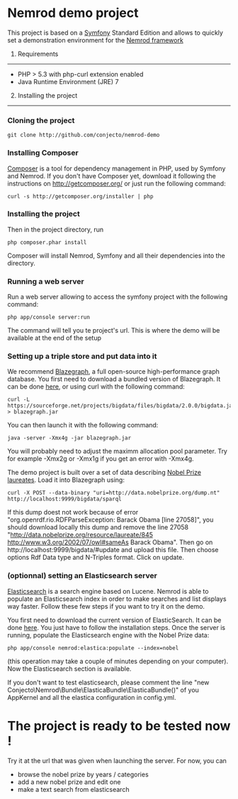 Nemrod demo project
========================

This project is based on a [Symfony][1] Standard Edition and allows to quickly set a demonstration environment for the
[Nemrod framework][2]

1) Requirements
----------------------------------

- PHP > 5.3 with php-curl extension enabled
- Java Runtime Environment (JRE) 7

2) Installing the project
----------------------------------

### Cloning the project

    git clone http://github.com/conjecto/nemrod-demo

### Installing Composer

[Composer][3] is a tool for dependency management in PHP, used by Symfony and Nemrod.
If you don't have Composer yet, download it following the instructions on
http://getcomposer.org/ or just run the following command:

    curl -s http://getcomposer.org/installer | php

### Installing the project

Then in the project directory, run

    php composer.phar install

Composer will install Nemrod, Symfony and all their dependencies into the directory.

### Running a web server

Run a web server allowing to access the symfony project with the following command:

    php app/console server:run
    
The command will tell you te project's url. This is where the demo will be available at the end of the setup

### Setting up a triple store and put data into it

We recommend [Blazegraph][4], a full open-source high-performance graph database. You first need to download a bundled version of Blazegraph. It can be done [here][6], or using curl with the following command:

    curl -L https://sourceforge.net/projects/bigdata/files/bigdata/2.0.0/bigdata.jar/download > blazegraph.jar

You can then launch it with the following command:
    
    java -server -Xmx4g -jar blazegraph.jar

You will probably need to adjust the maximm allocation pool parameter. Try for example -Xmx2g or -Xmx1g if you get an error with -Xmx4g. 

The demo project is built over a set of data describing [Nobel Prize laureates][5]. Load it into Blazegraph using:

    curl -X POST --data-binary "uri=http://data.nobelprize.org/dump.nt" http://localhost:9999/bigdata/sparql

If this dump doest not work because of error "org.openrdf.rio.RDFParseException: Barack Obama [line 27058]", you should download locally this dump and remove the line 27058 "<http://data.nobelprize.org/resource/laureate/845> <http://www.w3.org/2002/07/owl#sameAs> Barack Obama".
Then go on http://localhost:9999/bigdata/#update and upload this file. Then choose options Rdf Data type and N-Triples format. Click on update.

### (optionnal) setting an Elasticsearch server

[Elasticsearch][7] is a search engine based on Lucene. Nemrod is able to populate an Elasticsearch index in order to make searches 
and list displays way faster. Follow these few steps if you want to try it on the demo.

You first need to download the current version of ElasticSearch. It can be done [here](https://www.elastic.co/downloads/elasticsearch). You just have to follow
the installation steps. Once the server is running, populate the Elasticsearch engine with the Nobel Prize data:

    php app/console nemrod:elastica:populate --index=nobel

(this operation may take a couple of minutes depending on your computer). Now the Elasticsearch section is available.

If you don't want to test elasticsearch, please comment the line "new Conjecto\Nemrod\Bundle\ElasticaBundle\ElasticaBundle()" of you AppKernel and all the elastica configuration in config.yml. 

# The project is ready to be tested now !

Try it at the url that was given when launching the server. For now, you can
 
 - browse the nobel prize by years / categories
 - add a new nobel prize and edit one
 - make a text search from elasticsearch


[1]: https://symfony.com/doc/2.6/book/installation.html
[2]: https://github.com/conjecto/nemrod
[3]: http://getcomposer.org/
[4]: http://www.blazegraph.com/
[5]: http://datahub.io/dataset/nobelprizes
[6]: https://sourceforge.net/projects/bigdata/files/bigdata/2.0.0/bigdata.jar/download
[7]: https://www.elastic.co/products/elasticsearch
